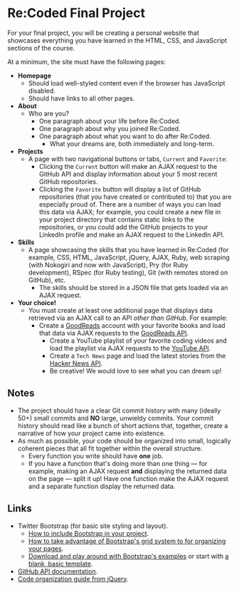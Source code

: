 # Re:Coded Final Project

For your final project, you will be creating a personal website that showcases everything you have learned in the HTML, CSS, and JavaScript sections of the course.

At a minimum, the site must have the following pages:
 - **Homepage**
   + Should load well-styled content even if the browser has JavaScript disabled.
   + Should have links to all other pages.
 - **About**
   + Who are you?
     * One paragraph about your life before Re:Coded.
     * One paragraph about why you joined Re:Coded.
     * One paragraph about what you want to do after Re:Coded.
       - What your dreams are, both immediately and long-term.
 - **Projects**
   + A page with two navigational buttons or tabs, `Current` and `Favorite`:
     * Clicking the `Current` button will make an AJAX request to the GitHub API and display information about your 5 most recent GitHub repositories.
     * Clicking the `Favorite` button will display a list of GitHub repositories (that you have created or contributed to) that you are especially proud of. There are a number of ways you can load this data via AJAX; for example, you could create a new file in your project directory that contains static links to the repositories, or you could add the GitHub projects to your LinkedIn profile and make an AJAX request to the LinkedIn API.
 - **Skills**
   + A page showcasing the skills that you have learned in Re:Coded (for example, CSS, HTML, JavaScript, jQuery, AJAX, Ruby, web scraping (with Nokogiri and now with JavaScript), Pry (for Ruby development), RSpec (for Ruby testing), Git (with remotes stored on GitHub), etc.
     * The skills should be stored in a JSON file that gets loaded via an AJAX request.
 - **Your choice!**
   + You must create at least one additional page that displays data retrieved via an AJAX call to an API *other than GitHub*. For example:
     * Create a [GoodReads](https://www.goodreads.com/) account with your favorite books and load that data via AJAX requests to the [GoodReads API](https://www.goodreads.com/api).
       - Create a YouTube playlist of your favorite coding videos and load the playlist via AJAX requests to the [YouTube API](https://developers.google.com/youtube/).
       - Create a `Tech News` page and load the latest stories from the [Hacker News API](https://github.com/HackerNews/API).
       - Be creative! We would love to see what you can dream up!

## Notes
 - The project should have a clear Git commit history with many (ideally 50+) small commits and **NO** large, unwieldy commits. Your commit history should read like a bunch of short actions that, together, create a narrative of how your project came into existence.
 - As much as possible, your code should be organized into small, logically coherent pieces that all fit together within the overall structure.
   + Every function you write should have **one** job.
   + If you have a function that's doing more than one thing — for example, making an AJAX request **and** displaying the returned data on the page — split it up! Have one function make the AJAX request and a separate function display the returned data.

## Links
 - Twitter Bootstrap (for basic site styling and layout).
   + [How to include Bootstrap in your project](http://getbootstrap.com/getting-started/).
   + [How to take advantage of Bootstrap's grid system to for organizing your pages](http://getbootstrap.com/css/#grid).
   + [Download and play around with Bootstrap's examples](http://getbootstrap.com/getting-started/#examples) or start with [a blank, basic template](http://getbootstrap.com/getting-started/#template).
 - [GitHub API documentation](https://developer.github.com/v3/).
 - [Code organization guide from jQuery](https://learn.jquery.com/code-organization/).
